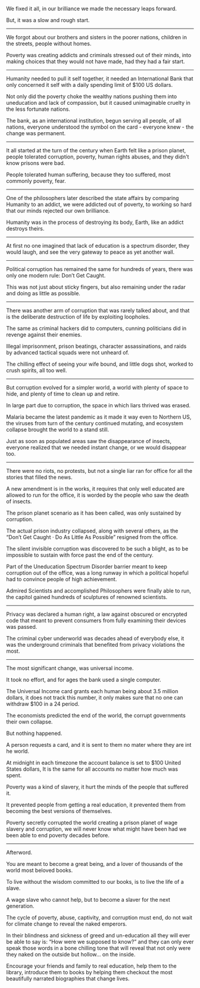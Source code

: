 We fixed it all,
in our brilliance we made the necessary leaps forward.

But,
it was a slow and rough start.

---

We forgot about our brothers and sisters in the poorer nations,
children in the streets, people without homes.

Poverty was creating addicts and criminals stressed out of their minds,
into making choices that they would not have made, had they had a fair start.

---

Humanity needed to pull it self together,
it needed an International Bank that only concerned it self with a daily spending limit of $100 US dollars.

Not only did the poverty choke the wealthy nations pushing them into uneducation and lack of compassion,
but it caused unimaginable cruelty in the less fortunate nations.

The bank, as an international institution, begun serving all people, of all nations,
everyone understood the symbol on the card - everyone knew - the change was permanent.

---

It all started at the turn of the century when Earth felt like a prison planet,
people tolerated corruption, poverty, human rights abuses, and they didn't know prisons were bad.

People tolerated human suffering,
because they too suffered, most commonly poverty, fear.

---

One of the philosophers later described the state affairs by comparing Humanity to an addict,
we were addicted out of poverty, to working so hard that our minds rejected our own brilliance.

Humanity was in the process of destroying its body, Earth,
like an addict destroys theirs.

---

At first no one imagined that lack of education is a spectrum disorder,
they would laugh, and see the very gateway to peace as yet another wall.

---

Political corruption has remained the same for hundreds of years,
there was only one modern rule: Don’t Get Caught.

This was not just about sticky fingers,
but also remaining under the radar and doing as little as possible.

---

There was another arm of corruption that was rarely talked about,
and that is the deliberate destruction of life by exploiting loopholes.

The same as criminal hackers did to computers,
cunning politicians did in revenge against their enemies.

Illegal imprisonment, prison beatings, character assassinations,
and raids by advanced tactical squads were not unheard of.

The chilling effect of seeing your wife bound,
and little dogs shot, worked to crush spirits, all too well.

---

But corruption evolved for a simpler world,
a world with plenty of space to hide, and plenty of time to clean up and retire.

In large part due to corruption,
the space in which liars thrived was erased.

Malaria became the latest pandemic as it made it way even to Northern US,
the viruses from turn of the century continued mutating, and ecosystem collapse brought the world to a stand still.

Just as soon as populated areas saw the disappearance of insects,
everyone realized that we needed instant change, or we would disappear too.

---

There were no riots, no protests,
but not a single liar ran for office for all the stories that filled the news.

A new amendment is in the works, it requires that only well educated are allowed to run for the office,
it is worded by the people who saw the death of insects.

The prison planet scenario as it has been called,
was only sustained by corruption.

The actual prison industry collapsed, along with several others,
as the “Don’t Get Caught · Do As Little As Possible” resigned from the office.

The silent invisible corruption was discovered to be such a blight,
as to be impossible to sustain with force past the end of the century.

Part of the Uneducation Spectrum Disorder barrier meant to keep corruption out of the office,
was a long runway in which a political hopeful had to convince people of high achievement.

Admired Scientists and accomplished Philosophers were finally able to run,
the capitol gained hundreds of sculptures of renowned scientists.

---

Privacy was declared a human right,
a law against obscured or encrypted code that meant to prevent consumers from fully examining their devices was passed.

The criminal cyber underworld was decades ahead of everybody else,
it was the underground criminals that benefited from privacy violations the most.

---

The most significant change,
was universal income.

It took no effort,
and for ages the bank used a single computer.

The Universal Income card grants each human being about 3.5 million dollars,
it does not track this number, it only makes sure that no one can withdraw $100 in a 24 period.

The economists predicted the end of the world,
the corrupt governments their own collapse.

But nothing happened.

A person requests a card,
and it is sent to them no mater where they are int he world.

At midnight in each timezone the account balance is set to $100 United States dollars,
It is the same for all accounts no matter how much was spent.

Poverty was a kind of slavery,
it hurt the minds of the people that suffered it.

It prevented people from getting a real education,
it prevented them from becoming the best versions of themselves.

Poverty secretly corrupted the world creating a prison planet of wage slavery and corruption,
we will never know what might have been had we been able to end poverty decades before.

---

Afterword.

You are meant to become a great being,
and a lover of thousands of the world most beloved books.

To live without the wisdom committed to our books,
is to live the life of a slave.

A wage slave who cannot help,
but to become a slaver for the next generation.

The cycle of poverty, abuse, captivity, and corruption must end,
do not wait for climate change to reveal the naked emperors.

In their blindness and sickness of greed and un-education all they will ever be able to say is:
“How were we supposed to know?” and they can only ever speak those words in a bone chilling tone that will reveal that not only were they naked on the outside but hollow... on the inside.

Encourage your friends and family to real education,
help them to the library, introduce them to books by helping them checkout the most beautifully narrated biographies that change lives.
